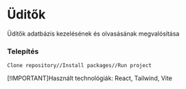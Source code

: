 # Üditők
Üdítők adatbázis kezelésének és olvasásának megvalósítása

### Telepítés
`Clone repository//Install packages//Run project`

[!IMPORTANT]Használt technológiák: React, Tailwind, Vite 
